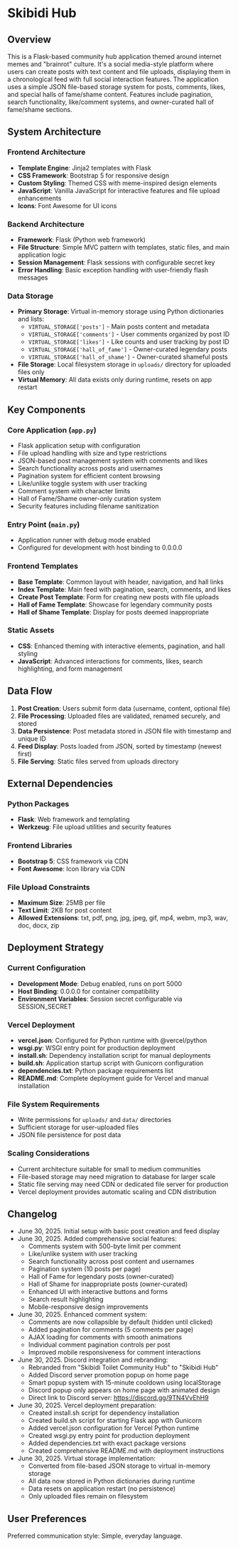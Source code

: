 # Skibidi Hub

## Overview

This is a Flask-based community hub application themed around internet memes and "brainrot" culture. It's a social media-style platform where users can create posts with text content and file uploads, displaying them in a chronological feed with full social interaction features. The application uses a simple JSON file-based storage system for posts, comments, likes, and special halls of fame/shame content. Features include pagination, search functionality, like/comment systems, and owner-curated hall of fame/shame sections.

## System Architecture

### Frontend Architecture
- **Template Engine**: Jinja2 templates with Flask
- **CSS Framework**: Bootstrap 5 for responsive design
- **Custom Styling**: Themed CSS with meme-inspired design elements
- **JavaScript**: Vanilla JavaScript for interactive features and file upload enhancements
- **Icons**: Font Awesome for UI icons

### Backend Architecture
- **Framework**: Flask (Python web framework)
- **File Structure**: Simple MVC pattern with templates, static files, and main application logic
- **Session Management**: Flask sessions with configurable secret key
- **Error Handling**: Basic exception handling with user-friendly flash messages

### Data Storage
- **Primary Storage**: Virtual in-memory storage using Python dictionaries and lists:
  - `VIRTUAL_STORAGE['posts']` - Main posts content and metadata
  - `VIRTUAL_STORAGE['comments']` - User comments organized by post ID
  - `VIRTUAL_STORAGE['likes']` - Like counts and user tracking by post ID
  - `VIRTUAL_STORAGE['hall_of_fame']` - Owner-curated legendary posts
  - `VIRTUAL_STORAGE['hall_of_shame']` - Owner-curated shameful posts
- **File Storage**: Local filesystem storage in `uploads/` directory for uploaded files only
- **Virtual Memory**: All data exists only during runtime, resets on app restart

## Key Components

### Core Application (`app.py`)
- Flask application setup with configuration
- File upload handling with size and type restrictions
- JSON-based post management system with comments and likes
- Search functionality across posts and usernames
- Pagination system for efficient content browsing
- Like/unlike toggle system with user tracking
- Comment system with character limits
- Hall of Fame/Shame owner-only curation system
- Security features including filename sanitization

### Entry Point (`main.py`)
- Application runner with debug mode enabled
- Configured for development with host binding to 0.0.0.0

### Frontend Templates
- **Base Template**: Common layout with header, navigation, and hall links
- **Index Template**: Main feed with pagination, search, comments, and likes
- **Create Post Template**: Form for creating new posts with file uploads
- **Hall of Fame Template**: Showcase for legendary community posts
- **Hall of Shame Template**: Display for posts deemed inappropriate

### Static Assets
- **CSS**: Enhanced theming with interactive elements, pagination, and hall styling
- **JavaScript**: Advanced interactions for comments, likes, search highlighting, and form management

## Data Flow

1. **Post Creation**: Users submit form data (username, content, optional file)
2. **File Processing**: Uploaded files are validated, renamed securely, and stored
3. **Data Persistence**: Post metadata stored in JSON file with timestamp and unique ID
4. **Feed Display**: Posts loaded from JSON, sorted by timestamp (newest first)
5. **File Serving**: Static files served from uploads directory

## External Dependencies

### Python Packages
- **Flask**: Web framework and templating
- **Werkzeug**: File upload utilities and security features

### Frontend Libraries
- **Bootstrap 5**: CSS framework via CDN
- **Font Awesome**: Icon library via CDN

### File Upload Constraints
- **Maximum Size**: 25MB per file
- **Text Limit**: 2KB for post content
- **Allowed Extensions**: txt, pdf, png, jpg, jpeg, gif, mp4, webm, mp3, wav, doc, docx, zip

## Deployment Strategy

### Current Configuration
- **Development Mode**: Debug enabled, runs on port 5000
- **Host Binding**: 0.0.0.0 for container compatibility
- **Environment Variables**: Session secret configurable via SESSION_SECRET

### Vercel Deployment
- **vercel.json**: Configured for Python runtime with @vercel/python
- **wsgi.py**: WSGI entry point for production deployment
- **install.sh**: Dependency installation script for manual deployments
- **build.sh**: Application startup script with Gunicorn configuration
- **dependencies.txt**: Python package requirements list
- **README.md**: Complete deployment guide for Vercel and manual installation

### File System Requirements
- Write permissions for `uploads/` and `data/` directories
- Sufficient storage for user-uploaded files
- JSON file persistence for post data

### Scaling Considerations
- Current architecture suitable for small to medium communities
- File-based storage may need migration to database for larger scale
- Static file serving may need CDN or dedicated file server for production
- Vercel deployment provides automatic scaling and CDN distribution

## Changelog

- June 30, 2025. Initial setup with basic post creation and feed display
- June 30, 2025. Added comprehensive social features:
  - Comments system with 500-byte limit per comment
  - Like/unlike system with user tracking
  - Search functionality across post content and usernames
  - Pagination system (10 posts per page)
  - Hall of Fame for legendary posts (owner-curated)
  - Hall of Shame for inappropriate posts (owner-curated)
  - Enhanced UI with interactive buttons and forms
  - Search result highlighting
  - Mobile-responsive design improvements
- June 30, 2025. Enhanced comment system:
  - Comments are now collapsible by default (hidden until clicked)
  - Added pagination for comments (5 comments per page)
  - AJAX loading for comments with smooth animations
  - Individual comment pagination controls per post
  - Improved mobile responsiveness for comment interactions
- June 30, 2025. Discord integration and rebranding:
  - Rebranded from "Skibidi Toilet Community Hub" to "Skibidi Hub"
  - Added Discord server promotion popup on home page
  - Smart popup system with 15-minute cooldown using localStorage
  - Discord popup only appears on home page with animated design
  - Direct link to Discord server: https://discord.gg/9TN4VvEhH9
- June 30, 2025. Vercel deployment preparation:
  - Created install.sh script for dependency installation
  - Created build.sh script for starting Flask app with Gunicorn
  - Added vercel.json configuration for Vercel Python runtime
  - Created wsgi.py entry point for production deployment
  - Added dependencies.txt with exact package versions
  - Created comprehensive README.md with deployment instructions
- June 30, 2025. Virtual storage implementation:
  - Converted from file-based JSON storage to virtual in-memory storage
  - All data now stored in Python dictionaries during runtime
  - Data resets on application restart (no persistence)
  - Only uploaded files remain on filesystem

## User Preferences

Preferred communication style: Simple, everyday language.